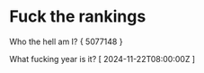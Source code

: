 # Fuck the rankings

Who the hell am I?
{ 5077148 }

What fucking year is it?
[ 2024-11-22T08:00:00Z ]
